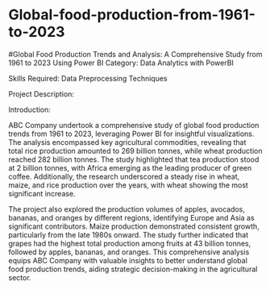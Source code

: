 # Global-food-production-from-1961-to-2023
#Global Food Production Trends and Analysis: A Comprehensive Study from 1961 to 2023 Using Power BI Category: Data Analytics with PowerBI

Skills Required: Data Preprocessing Techniques

Project Description:

Introduction:

ABC Company undertook a comprehensive study of global food production trends from 1961 to 2023, leveraging Power BI for insightful visualizations. The analysis encompassed key agricultural commodities, revealing that total rice production amounted to 269 billion tonnes, while wheat production reached 282 billion tonnes. The study highlighted that tea production stood at 2 billion tonnes, with Africa emerging as the leading producer of green coffee. Additionally, the research underscored a steady rise in wheat, maize, and rice production over the years, with wheat showing the most significant increase.

The project also explored the production volumes of apples, avocados, bananas, and oranges by different regions, identifying Europe and Asia as significant contributors. Maize production demonstrated consistent growth, particularly from the late 1980s onward. The study further indicated that grapes had the highest total production among fruits at 43 billion tonnes, followed by apples, bananas, and oranges. This comprehensive analysis equips ABC Company with valuable insights to better understand global food production trends, aiding strategic decision-making in the agricultural sector.
